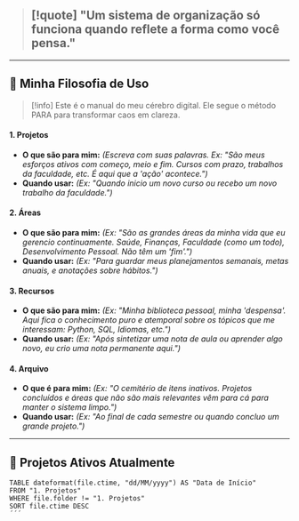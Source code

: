 
> [!quote] "Um sistema de organização só funciona quando reflete a forma como você pensa."
> ---

---

## 🧠 Minha Filosofia de Uso

>[!info] Este é o manual do meu cérebro digital. Ele segue o método PARA para transformar caos em clareza.

#### 1. Projetos
- **O que são para mim:** _(Escreva com suas palavras. Ex: "São meus esforços ativos com começo, meio e fim. Cursos com prazo, trabalhos da faculdade, etc. É aqui que a 'ação' acontece.")_
- **Quando usar:** _(Ex: "Quando inicio um novo curso ou recebo um novo trabalho da faculdade.")_

#### 2. Áreas
- **O que são para mim:** _(Ex: "São as grandes áreas da minha vida que eu gerencio continuamente. Saúde, Finanças, Faculdade (como um todo), Desenvolvimento Pessoal. Não têm um 'fim'.")_
- **Quando usar:** _(Ex: "Para guardar meus planejamentos semanais, metas anuais, e anotações sobre hábitos.")_

#### 3. Recursos
- **O que são para mim:** _(Ex: "Minha biblioteca pessoal, minha 'despensa'. Aqui fica o conhecimento puro e atemporal sobre os tópicos que me interessam: Python, SQL, Idiomas, etc.")_
- **Quando usar:** _(Ex: "Após sintetizar uma nota de aula ou aprender algo novo, eu crio uma nota permanente aqui.")_

#### 4. Arquivo
- **O que é para mim:** _(Ex: "O cemitério de itens inativos. Projetos concluídos e áreas que não são mais relevantes vêm para cá para manter o sistema limpo.")_
- **Quando usar:** _(Ex: "Ao final de cada semestre ou quando concluo um grande projeto.")_

---

## 🎯 Projetos Ativos Atualmente

```dataview
TABLE dateformat(file.ctime, "dd/MM/yyyy") AS "Data de Início"
FROM "1. Projetos"
WHERE file.folder != "1. Projetos"
SORT file.ctime DESC
´´´